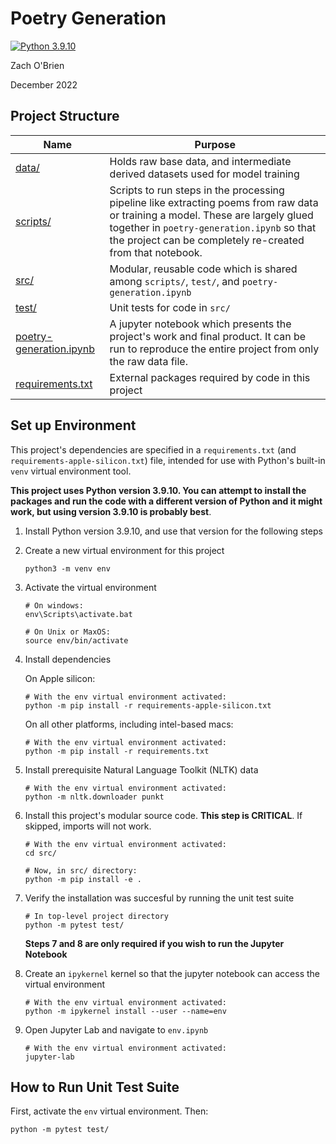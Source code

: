# Poetry Generation

[![Python 3.9.10](https://img.shields.io/badge/python-3.9.10-blue.svg)](https://www.python.org/downloads/release/python-3910/)

Zach O'Brien

December 2022

## Project Structure

| Name | Purpose |
| ---- | ------- |
| [data/](data/) | Holds raw base data, and intermediate derived datasets used for model training |
| [scripts/](scripts/) | Scripts to run steps in the processing pipeline like extracting poems from raw data or training a model. These are largely glued together in `poetry-generation.ipynb` so that the project can be completely re-created from that notebook. |
| [src/](src/) | Modular, reusable code which is shared among `scripts/`, `test/`, and `poetry-generation.ipynb` |
| [test/](test/) | Unit tests for code in `src/` |
| [poetry-generation.ipynb](poetry-generation.ipynb) | A jupyter notebook which presents the project's work and final product. It can be run to reproduce the entire project from only the raw data file. |
| [requirements.txt](requirements.txt) | External packages required by code in this project |

## Set up Environment

This project's dependencies are specified in a `requirements.txt` (and `requirements-apple-silicon.txt`) file, intended for use with Python's built-in `venv` virtual environment tool. 

**This project uses Python version 3.9.10. You can attempt to install the packages and run the code with a different version of Python and it might work, but using version 3.9.10 is probably best**.

1. Install Python version 3.9.10, and use that version for the following steps

2. Create a new virtual environment for this project

    ```
    python3 -m venv env
    ```

3. Activate the virtual environment

    ```
    # On windows:
    env\Scripts\activate.bat
    ```
    
    ```
    # On Unix or MaxOS:
    source env/bin/activate
    ```
    
4. Install dependencies

    On Apple silicon:
    ```
    # With the env virtual environment activated:
    python -m pip install -r requirements-apple-silicon.txt
    ```

    On all other platforms, including intel-based macs:
    ```
    # With the env virtual environment activated:
    python -m pip install -r requirements.txt
    ```

5. Install prerequisite Natural Language Toolkit (NLTK) data

    ```
    # With the env virtual environment activated:
    python -m nltk.downloader punkt
    ```

6. Install this project's modular source code. **This step is CRITICAL**. If skipped, imports will not work.

    ```
    # With the env virtual environment activated:
    cd src/

    # Now, in src/ directory:
    python -m pip install -e .
    ```
    
7. Verify the installation was succesful by running the unit test suite

    ```
    # In top-level project directory
    python -m pytest test/
    ```

    **Steps 7 and 8 are only required if you wish to run the Jupyter Notebook**

8. Create an `ipykernel` kernel so that the jupyter notebook can access the virtual environment

    ```
    # With the env virtual environment activated:
    python -m ipykernel install --user --name=env
    ```

9. Open Jupyter Lab and navigate to `env.ipynb` 

    ```
    # With the env virtual environment activated:
    jupyter-lab
    ```

## How to Run Unit Test Suite

First, activate the `env` virtual environment. Then:

```shell
python -m pytest test/
```
